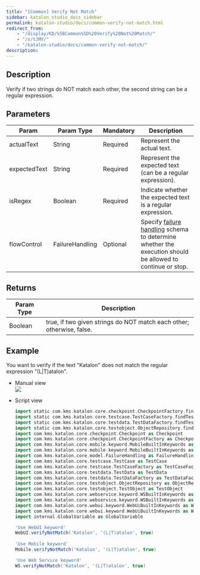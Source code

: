 ```yaml
---
title: "[Common] Verify Not Match" 
sidebar: katalon_studio_docs_sidebar
permalink: katalon-studio/docs/common-verify-not-match.html 
redirect_from:
    - "/display/KD/%5BCommon%5D%20Verify%20Not%20Match/"
    - "/x/tJMY/"
    - "/katalon-studio/docs/common-verify-not-match/"
description: 
---
```

Description  
-------------

Verify if two strings do NOT match each other, the second string can be a regular expression.

Parameters  
------------

| Param | Param Type | Mandatory | Description |
| --- | --- | --- | --- |
| actualText | String | Required | Represent the actual text. |
| expectedText | String | Required | Represent the expected text (can be a regular expression). |
| isRegex | Boolean | Required | Indicate whether the expected text is a regular expression. |
| flowControl | FailureHandling | Optional | Specify [failure handling](/x/qAAM) schema to determine whether the execution should be allowed to continue or stop. |

Returns
-------

| Param Type | Description |
| --- | --- |
| Boolean | true, if two given strings do NOT match each other; otherwise, false. |

Example 
--------

You want to verify if the text "Katalon" does not match the regular expression "(L|T)atalon".

*   Manual view    
    ![](../../images/katalon-studio/docs/common-verify-not-match/image2017-3-3-173A413A53.png)
*   Script view 
    
    ```groovy
    import static com.kms.katalon.core.checkpoint.CheckpointFactory.findCheckpoint
    import static com.kms.katalon.core.testcase.TestCaseFactory.findTestCase
    import static com.kms.katalon.core.testdata.TestDataFactory.findTestData
    import static com.kms.katalon.core.testobject.ObjectRepository.findTestObject
    import com.kms.katalon.core.checkpoint.Checkpoint as Checkpoint
    import com.kms.katalon.core.checkpoint.CheckpointFactory as CheckpointFactory
    import com.kms.katalon.core.mobile.keyword.MobileBuiltInKeywords as MobileBuiltInKeywords
    import com.kms.katalon.core.mobile.keyword.MobileBuiltInKeywords as Mobile
    import com.kms.katalon.core.model.FailureHandling as FailureHandling
    import com.kms.katalon.core.testcase.TestCase as TestCase
    import com.kms.katalon.core.testcase.TestCaseFactory as TestCaseFactory
    import com.kms.katalon.core.testdata.TestData as TestData
    import com.kms.katalon.core.testdata.TestDataFactory as TestDataFactory
    import com.kms.katalon.core.testobject.ObjectRepository as ObjectRepository
    import com.kms.katalon.core.testobject.TestObject as TestObject
    import com.kms.katalon.core.webservice.keyword.WSBuiltInKeywords as WSBuiltInKeywords
    import com.kms.katalon.core.webservice.keyword.WSBuiltInKeywords as WS
    import com.kms.katalon.core.webui.keyword.WebUiBuiltInKeywords as WebUiBuiltInKeywords
    import com.kms.katalon.core.webui.keyword.WebUiBuiltInKeywords as WebUI
    import internal.GlobalVariable as GlobalVariable
    
    'Use WebUI keyword'
    WebUI.verifyNotMatch('Katalon', '(L|T)atalon', true)
     
    'Use Mobile keyword'
    Mobile.verifyNotMatch('Katalon', '(L|T)atalon', true)
    
    'Use Web Service keyword'
    WS.verifyNotMatch('Katalon', '(L|T)atalon', true)
    ```